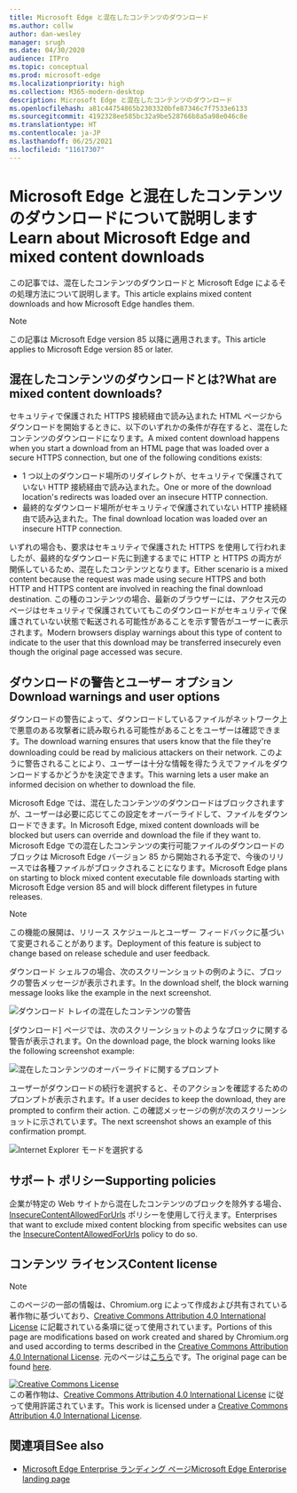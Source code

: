 ```yaml
---
title: Microsoft Edge と混在したコンテンツのダウンロード
ms.author: collw
author: dan-wesley
manager: srugh
ms.date: 04/30/2020
audience: ITPro
ms.topic: conceptual
ms.prod: microsoft-edge
ms.localizationpriority: high
ms.collection: M365-modern-desktop
description: Microsoft Edge と混在したコンテンツのダウンロード
ms.openlocfilehash: a81c44754865b2303320bfe87346c7f7533e6133
ms.sourcegitcommit: 4192328ee585bc32a9be528766b8a5a98e046c8e
ms.translationtype: HT
ms.contentlocale: ja-JP
ms.lasthandoff: 06/25/2021
ms.locfileid: "11617307"
---
```

# <a name="learn-about-microsoft-edge-and-mixed-content-downloads"></a><span data-ttu-id="7b442-103">Microsoft Edge と混在したコンテンツのダウンロードについて説明します</span><span class="sxs-lookup"><span data-stu-id="7b442-103">Learn about Microsoft Edge and mixed content downloads</span></span>

<span data-ttu-id="7b442-104">この記事では、混在したコンテンツのダウンロードと Microsoft Edge によるその処理方法について説明します。</span><span class="sxs-lookup"><span data-stu-id="7b442-104">This article explains mixed content downloads and how Microsoft Edge handles them.</span></span>

>[!NOTE]
><span data-ttu-id="7b442-105">この記事は Microsoft Edge version 85 以降に適用されます。</span><span class="sxs-lookup"><span data-stu-id="7b442-105">This article applies to Microsoft Edge version 85 or later.</span></span>

## <a name="what-are-mixed-content-downloads"></a><span data-ttu-id="7b442-106">混在したコンテンツのダウンロードとは?</span><span class="sxs-lookup"><span data-stu-id="7b442-106">What are mixed content downloads?</span></span>

<span data-ttu-id="7b442-107">セキュリティで保護された HTTPS 接続経由で読み込まれた HTML ページからダウンロードを開始するときに、以下のいずれかの条件が存在すると、混在したコンテンツのダウンロードになります。</span><span class="sxs-lookup"><span data-stu-id="7b442-107">A mixed content download happens when you start a download from an HTML page that was loaded over a secure HTTPS connection, but one of the following conditions exists:</span></span>

- <span data-ttu-id="7b442-108">1 つ以上のダウンロード場所のリダイレクトが、セキュリティで保護されていない HTTP 接続経由で読み込まれた。</span><span class="sxs-lookup"><span data-stu-id="7b442-108">One or more of the download location's redirects was loaded over an insecure HTTP connection.</span></span>
- <span data-ttu-id="7b442-109">最終的なダウンロード場所がセキュリティで保護されていない HTTP 接続経由で読み込まれた。</span><span class="sxs-lookup"><span data-stu-id="7b442-109">The final download location was loaded over an insecure HTTP connection.</span></span>

<span data-ttu-id="7b442-110">いずれの場合も、要求はセキュリティで保護された HTTPS を使用して行われましたが、最終的なダウンロード先に到達するまでに HTTP と HTTPS の両方が関係しているため、混在したコンテンツとなります。</span><span class="sxs-lookup"><span data-stu-id="7b442-110">Either scenario is a mixed content because the request was made using secure HTTPS and both HTTP and HTTPS content are involved in reaching the final download destination.</span></span> <span data-ttu-id="7b442-111">この種のコンテンツの場合、最新のブラウザーには、アクセス元のページはセキュリティで保護されていてもこのダウンロードがセキュリティで保護されていない状態で転送される可能性があることを示す警告がユーザーに表示されます。</span><span class="sxs-lookup"><span data-stu-id="7b442-111">Modern browsers display warnings about this type of content to indicate to the user that this download may be transferred insecurely even though the original page accessed was secure.</span></span>

## <a name="download-warnings-and-user-options"></a><span data-ttu-id="7b442-112">ダウンロードの警告とユーザー オプション</span><span class="sxs-lookup"><span data-stu-id="7b442-112">Download warnings and user options</span></span>

<span data-ttu-id="7b442-113">ダウンロードの警告によって、ダウンロードしているファイルがネットワーク上で悪意のある攻撃者に読み取られる可能性があることをユーザーは確認できます。</span><span class="sxs-lookup"><span data-stu-id="7b442-113">The download warning ensures that users know that the file they're downloading could be read by malicious attackers on their network.</span></span> <span data-ttu-id="7b442-114">このように警告されることにより、ユーザーは十分な情報を得たうえでファイルをダウンロードするかどうかを決定できます。</span><span class="sxs-lookup"><span data-stu-id="7b442-114">This warning lets a user make an informed decision on whether to download the file.</span></span>

<span data-ttu-id="7b442-115">Microsoft Edge では、混在したコンテンツのダウンロードはブロックされますが、ユーザーは必要に応じてこの設定をオーバーライドして、ファイルをダウンロードできます。</span><span class="sxs-lookup"><span data-stu-id="7b442-115">In Microsoft Edge, mixed content downloads will be blocked but users can override and download the file if they want to.</span></span> <span data-ttu-id="7b442-116">Microsoft Edge での混在したコンテンツの実行可能ファイルのダウンロードのブロックは Microsoft Edge バージョン 85 から開始される予定で、今後のリリースでは各種ファイルがブロックされることになります。</span><span class="sxs-lookup"><span data-stu-id="7b442-116">Microsoft Edge plans on starting to block mixed content executable file downloads starting with Microsoft Edge version 85 and will block different filetypes in future releases.</span></span>

> [!NOTE]
> <span data-ttu-id="7b442-117">この機能の展開は、リリース スケジュールとユーザー フィードバックに基づいて変更されることがあります。</span><span class="sxs-lookup"><span data-stu-id="7b442-117">Deployment of this feature is subject to change based on release schedule and user feedback.</span></span>

<!-- The schedule of the block for different filetypes is to be determined and may be impacted by usage data and user feedback. -->

<span data-ttu-id="7b442-118">ダウンロード シェルフの場合、次のスクリーンショットの例のように、ブロックの警告メッセージが表示されます。</span><span class="sxs-lookup"><span data-stu-id="7b442-118">In the download shelf, the block warning message looks like the example in the next screenshot.</span></span>

 ![ダウンロード トレイの混在したコンテンツの警告](./media/edge-learnmore-mixed-content-downloads/edge-mixed-content-download-tray-warning.png)

<span data-ttu-id="7b442-120">[ダウンロード] ページでは、次のスクリーンショットのようなブロックに関する警告が表示されます。</span><span class="sxs-lookup"><span data-stu-id="7b442-120">On the download page, the block warning looks like the following screenshot example:</span></span>

 ![混在したコンテンツのオーバーライドに関するプロンプト](./media/edge-learnmore-mixed-content-downloads/edge-mixed-content-download-page-warning.png)

<span data-ttu-id="7b442-122">ユーザーがダウンロードの続行を選択すると、そのアクションを確認するためのプロンプトが表示されます。</span><span class="sxs-lookup"><span data-stu-id="7b442-122">If a user decides to keep the download, they are prompted to confirm their action.</span></span> <span data-ttu-id="7b442-123">この確認メッセージの例が次のスクリーンショットに示されています。</span><span class="sxs-lookup"><span data-stu-id="7b442-123">The next screenshot shows an example of this confirmation prompt.</span></span>

 ![Internet Explorer モードを選択する](./media/edge-learnmore-mixed-content-downloads/edge-mixed-content-download-override.png)

## <a name="supporting-policies"></a><span data-ttu-id="7b442-125">サポート ポリシー</span><span class="sxs-lookup"><span data-stu-id="7b442-125">Supporting policies</span></span>

<span data-ttu-id="7b442-126">企業が特定の Web サイトから混在したコンテンツのブロックを除外する場合、[InsecureContentAllowedForUrls](./microsoft-edge-policies.md#insecurecontentallowedforurls) ポリシーを使用して行えます。</span><span class="sxs-lookup"><span data-stu-id="7b442-126">Enterprises that want to exclude mixed content blocking from specific websites can use the [InsecureContentAllowedForUrls](./microsoft-edge-policies.md#insecurecontentallowedforurls) policy to do so.</span></span>

## <a name="content-license"></a><span data-ttu-id="7b442-127">コンテンツ ライセンス</span><span class="sxs-lookup"><span data-stu-id="7b442-127">Content license</span></span>

> [!NOTE]
> <span data-ttu-id="7b442-128">このページの一部の情報は、Chromium.org によって作成および共有されている著作物に基づいており、[Creative Commons Attribution 4.0 International License](http://creativecommons.org/licenses/by/4.0/) に記載されている条項に従って使用されています。</span><span class="sxs-lookup"><span data-stu-id="7b442-128">Portions of this page are modifications based on work created and shared by Chromium.org and used according to terms described in the [Creative Commons Attribution 4.0 International License](http://creativecommons.org/licenses/by/4.0/).</span></span> <span data-ttu-id="7b442-129">元のページは[こちら](https://developers.google.com/web/fundamentals/security/prevent-mixed-content/what-is-mixed-content)です。</span><span class="sxs-lookup"><span data-stu-id="7b442-129">The original page can be found [here](https://developers.google.com/web/fundamentals/security/prevent-mixed-content/what-is-mixed-content).</span></span>
  
<a rel="license" href="http://creativecommons.org/licenses/by/4.0/"><img alt="Creative Commons License" style="border-width:0" src="https://i.creativecommons.org/l/by/4.0/88x31.png" /></a><br /><span data-ttu-id="7b442-130">この著作物は、<a rel="license" href="http://creativecommons.org/licenses/by/4.0/">Creative Commons Attribution 4.0 International License</a> に従って使用許諾されています。</span><span class="sxs-lookup"><span data-stu-id="7b442-130">This work is licensed under a <a rel="license" href="http://creativecommons.org/licenses/by/4.0/">Creative Commons Attribution 4.0 International License</a>.</span></span>

## <a name="see-also"></a><span data-ttu-id="7b442-131">関連項目</span><span class="sxs-lookup"><span data-stu-id="7b442-131">See also</span></span>

- [<span data-ttu-id="7b442-132">Microsoft Edge Enterprise ランディング ページ</span><span class="sxs-lookup"><span data-stu-id="7b442-132">Microsoft Edge Enterprise landing page</span></span>](https://aka.ms/EdgeEnterprise)